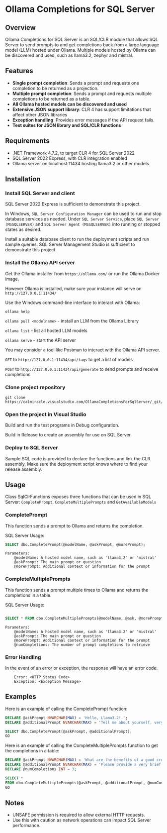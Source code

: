 # Ollama Completions for SQL Server

## Overview

Ollama Completions for SQL Server is an SQL/CLR module that allows SQL Server to send prompts to and
get completions back from a large language model (LLM) hosted under Ollama. Multiple models hosted
by Ollama can be discovered and used, such as llama3.2, zephyr and mistral.

## Features

- **Single prompt completion**: Sends a prompt and requests one completion to be returned as a projection.
- **Multiple prompt completion**: Sends a prompt and requests multiple completions to be returned as a table.
- **All Ollama hosted models can be discovered and used**
- **Extensive JSON support library**: CLR 4 has support limitations that affect other JSON libraries
- **Exception handling**: Provides error messages if the API request fails.
- **Test suites for JSON library and SQL/CLR functions**

## Requirements

- .NET Framework 4.7.2, to target CLR 4 for SQL Server 2022
- SQL Server 2022 Express, with CLR integration enabled
- Ollama server on localhost:11434 hosting llama3.2 or other models

## Installation

### Install SQL Server and client

SQL Server 2022 Express is sufficient to demonstrate this project. 

In Windows, `SQL Server Configuration Manager` can be used to run and stop database
services as needed. Under `SQL Server Service`, place `SQL Server (MSSQLSERVER)` and 
`SQL Server Agent (MSSQLSERVER)` into running or stopped states as desired.

Install a suitable database client to run the deployment scripts and run sample queries.
SQL Server Management Studio is sufficient to demonstrate this project.

### Install the Ollama API server

Get the Ollama installer from `https://ollama.com/` or run the Ollama Docker image.
 
However Ollama is installed, make sure your instance will serve on `http://127.0.0.1:11434/ `

Use the Windows command-line interface to interact with Ollama:

`ollama help`

`ollama pull <modelname>` - install an LLM from the Ollama Library

`ollama list` - list all hosted LLM models

`ollama serve` - start the API server

You may consider a tool like Postman to interact with the Ollama API server.

`GET` to `http://127.0.0.1:11434/api/tags` to get a list of models

`POST` to `http://127.0.0.1:11434/api/generate` to send prompts and receive completions

### Clone project repository

```
git clone https://calmiracle.visualstudio.com/OllamaCompletionsForSqlServer/_git/OllamaCompletionsForSqlServer
```

### Open the project in Visual Studio

Build and run the test programs in Debug configuration. 

Build in Release to create an assembly for use on SQL Server. 


### Deploy to SQL Server

Sample SQL code is provided to declare the functions and link the CLR assembly.
Make sure the deployment script knows where to find your release assembly.

## Usage

Class SqlClrFunctions exposes three functions that can be used in SQL Server:
`CompletePrompt`, `CompleteMultiplePrompts` and `GetAvailableModels`

### CompletePrompt

This function sends a prompt to Ollama and returns the completion.

SQL Server Usage:

```sql
SELECT dbo.CompletePrompt(@modelName, @askPrompt, @morePrompt);
```

    Parameters:
        @modelName: A hosted model name, such as 'llama3.2' or 'mistral'
        @askPrompt: The main prompt or question
        @morePrompt: Additional context or information for the prompt

### CompleteMultiplePrompts

This function sends a prompt multiple times to Ollama and returns the completions in a table.

SQL Server Usage:

```sql

SELECT * FROM dbo.CompleteMultiplePrompts(@modelName, @ask, @morePrompt, @numCompletions);
```

    Parameters:
        @modelName: A hosted model name, such as 'llama3.2' or 'mistral'
        @askPrompt: The main prompt or question
        @morePrompt: Additional context or information for the prompt
        @numCompletions: The number of prompt completions to retrieve

### Error Handling

In the event of an error or exception, the response will have an error code:

```
    Error: <HTTP Status Code>
    Exception: <Exception Message>
```

## Examples

Here is an example of calling the CompletePrompt function:

```sql
DECLARE @askPrompt NVARCHAR(MAX) = 'Hello, Llama3.2!.';
DECLARE @additionalPrompt NVARCHAR(MAX) = 'Tell me about yourself, very briefly.';

SELECT dbo.CompletePrompt(@askPrompt, @additionalPrompt);
GO
```

Here is an example of calling the CompleteMultiplePrompts function to get the completions in a table:

```sql
DECLARE @askPrompt NVARCHAR(MAX) = 'What are the benefits of a good credit score?';
DECLARE @additionalPrompt NVARCHAR(MAX) = 'Please provide a very brief explanation of 10 words or less.';
DECLARE @numCompletions INT = 3;

SELECT * 
FROM dbo.CompleteMultiplePrompts(@askPrompt, @additionalPrompt, @numCompletions);
GO
```

## Notes

- UNSAFE permission is required to allow external HTTP requests.
- Use this with caution as network operations can impact SQL Server performance.